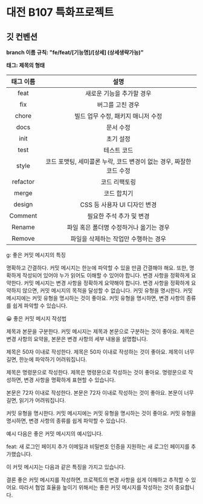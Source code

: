 # 대전 B107 특화프로젝트

## 깃 컨벤션
**branch 이름 규칙: "fe/feat/[기능명]/[상세] (상세생략가능)"**

**태그: 제목의 형태**

| 태그 이름 |                                설명                                 |
| :-------: | :-----------------------------------------------------------------: |
|   feat    |                      새로운 기능을 추가할 경우                      |
|    fix    |                          버그를 고친 경우                           |
|   chore   |                 빌드 업무 수정, 패키지 매니저 수정                  |
|   docs    |                              문서 수정                              |
|   init    |                              초기 설정                              |
|   test    |                             테스트 코드                             |
|   style   | 코드 포맷팅, 세미콜론 누락, 코드 변경이 없는 경우, 짜잘한 코드 수정 |
| refactor  |                            코드 리팩토링                            |
|   merge   |                             코드 합치기                             |
|  design   |                    CSS 등 사용자 UI 디자인 변경                      |
| Comment   |                      필요한 주석 추가 및 변경                       |
| Rename    |                   파일 혹은 폴더명 수정하거나 옮기는 경우               |
| Remove    |                     파일을 삭제하는 작업만 수행하는 경우             |


g: 좋은 커밋 메시지의 특징

명확하고 간결하다. 커밋 메시지는 한눈에 파악할 수 있을 만큼 간결해야 해요. 또한, 명확하게 작성되어 있어야 누가 읽어도 이해할 수 있어야 합니다.
변경 사항을 정확하게 요약한다. 커밋 메시지는 변경 사항을 정확하게 요약해야 합니다. 변경 사항을 정확하게 요약하지 않으면, 커밋 메시지의 목적을 달성할 수 없습니다.
커밋 유형을 명시한다. 커밋 메시지에는 커밋 유형을 명시하는 것이 좋아요. 커밋 유형을 명시하면, 변경 사항의 종류를 쉽게 파악할 수 있습니다.

:grinning: 좋은 커밋 메시지 작성법

제목과 본문을 구분한다.
커밋 메시지는 제목과 본문으로 구분하는 것이 좋아요. 제목은 변경 사항의 요약을, 본문은 변경 사항의 세부 내용을 설명합니다.

제목은 50자 이내로 작성한다.
제목은 50자 이내로 작성하는 것이 좋아요. 제목이 너무 길면, 한눈에 파악하기 어려워집니다.

제목은 명령문으로 작성한다.
제목은 명령문으로 작성하는 것이 좋아요. 명령문으로 작성하면, 변경 사항을 명확하게 표현할 수 있습니다.

본문은 72자 이내로 작성한다.
본문은 72자 이내로 작성하는 것이 좋아요. 본문이 너무 길면, 읽기가 어려워집니다.

커밋 유형을 명시한다.
커밋 메시지에는 커밋 유형을 명시하는 것이 좋아요. 커밋 유형을 명시하면, 변경 사항의 종류를 쉽게 파악할 수 있습니다.

예시
다음은 좋은 커밋 메시지의 예시입니다.

feat: 새 로그인 페이지 추가
이메일과 비밀번호 인증을 지원하는 새 로그인 페이지를 추가했습니다.

이 커밋 메시지는 다음과 같은 특징을 가지고 있습니다.

결론
좋은 커밋 메시지를 작성하면, 프로젝트의 변경 사항을 쉽게 이해하고 추적할 수 있어요. 따라서 협업 효율을 높이기 위해서는 좋은 커밋 메시지를 작성하는 것이 중요합니다.
